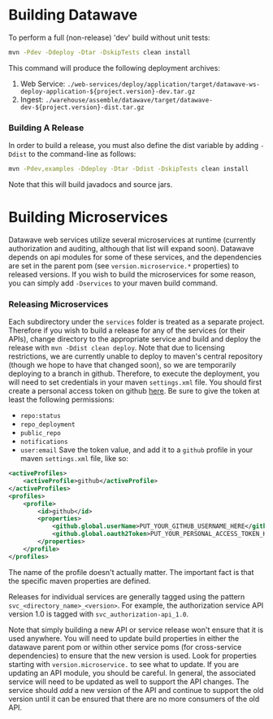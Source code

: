 # Building Datawave

To perform a full (non-release) 'dev' build  without unit tests:

```bash
mvn -Pdev -Ddeploy -Dtar -DskipTests clean install
```

This command will produce the following deployment archives:

1. Web Service: `./web-services/deploy/application/target/datawave-ws-deploy-application-${project.version}-dev.tar.gz`
2. Ingest: `./warehouse/assemble/datawave/target/datawave-dev-${project.version}-dist.tar.gz`

### Building A Release

In order to build a release, you must also define the dist variable by adding `-Ddist` to the command-line as follows:

```bash
mvn -Pdev,examples -Ddeploy -Dtar -Ddist -DskipTests clean install
```

Note that this will build javadocs and source jars.

# Building Microservices

Datawave web services utilize several microservices at runtime (currently authorization and auditing, although that
list will expand soon). Datawave depends on api modules for some of these services, and the dependencies are set in
the parent pom (see `version.microservice.*` properties) to released versions. If you wish to build the microservices
for some reason, you can simply add `-Dservices` to your maven build command.

### Releasing Microservices

Each subdirectory under the `services` folder is treated as a separate project. Therefore if you wish to build a
release for any of the services (or their APIs), change directory to the appropriate service and build and deploy
the release with `mvn -Ddist clean deploy`. Note that due to licensing restrictions, we are currently unable to deploy
to maven's central repository (though we hope to have that changed soon), so we are temporarily deploying to a branch
in github. Therefore, to execute the deployment, you will need to set credentials in your maven `settings.xml` file.
You should first create a personal access token on github [here](https://github.com/settings/tokens). Be sure to give
the token at least the following permissions:
 * `repo:status`
 * `repo_deployment`
 * `public_repo`
 * `notifications`
 * `user:email`
Save the token value, and add it to a `github` profile in your maven `settings.xml` file, like so:
```xml
<activeProfiles>
    <activeProfile>github</activeProfile>
</activeProfiles>
<profiles>
    <profile>
        <id>github</id>
        <properties>
            <github.global.userName>PUT_YOUR_GITHUB_USERNAME_HERE</github.global.userName>
            <github.global.oauth2Token>PUT_YOUR_PERSONAL_ACCESS_TOKEN_HERE</github.global.oauth2Token>
        </properties>
    </profile>
</profiles>
```
The name of the profile doesn't actually matter. The important fact is that the specific maven properties
are defined.

Releases for individual services are generally tagged using the pattern `svc_<directory_name>_<version>`. For example,
the authorization service API version 1.0 is tagged with `svc_authorization-api_1.0`.

Note that simply building a new API or service release won't ensure that it is used anywhere. You will need to update
build properties in either the datawave parent pom or within other service poms (for cross-service dependencies) to
ensure that the new version is used. Look for properties starting with `version.microservice.` to see what to update.
If you are updating an API module, you should be careful. In general, the associated service will need to be updated as
well to support the API changes. The service should _add_ a new version of the API and continue to support the old
version until it can be ensured that there are no more consumers of the old API.